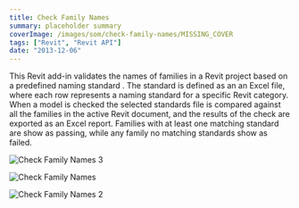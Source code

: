 ```yaml
---
title: Check Family Names
summary: placeholder summary
coverImage: /images/som/check-family-names/MISSING_COVER
tags: ["Revit", "Revit API"]
date: "2013-12-06"
---
```


This Revit add-in validates the names of families in a Revit project based on a predefined naming standard . The standard is defined as an an Excel file, where each row represents a naming standard for a specific Revit category. When a model is checked the selected standards file is compared against all the families in the active Revit document, and the results of the check are exported as an Excel report. Families with at least one matching standard are show as passing, while any family no matching standards show as failed.

![Check Family Names 3](Check-Family-Names-3.png)

![Check Family Names](Check-Family-Names1.png)

![Check Family Names 2](Check-Family-Names-2.png)
